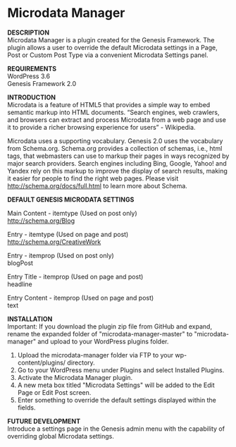 Microdata Manager
=================

<strong>DESCRIPTION</strong><br />
Microdata Manager is a plugin created for the Genesis Framework. The plugin allows a user to override the default Microdata settings in a Page, Post or Custom Post Type via a convenient Microdata Settings panel.

<strong>REQUIREMENTS</strong><br />
WordPress 3.6<br />
Genesis Framework 2.0

<strong>INTRODUCTION</strong><br />
Microdata is a feature of HTML5 that provides a simple way to embed semantic markup into HTML documents. “Search engines, web crawlers, and browsers can extract and process Microdata from a web page and use it to provide a richer browsing experience for users” - Wikipedia.<br />

Microdata uses a supporting vocabulary. Genesis 2.0 uses the vocabulary from Schema.org. Schema.org provides a collection of schemas, i.e., html tags, that webmasters can use to markup their pages in ways recognized by major search providers. Search engines including Bing, Google, Yahoo! and Yandex rely on this markup to improve the display of search results, making it easier for people to find the right web pages.
Please visit http://schema.org/docs/full.html to learn more about Schema.<br />

<strong>DEFAULT GENESIS MICRODATA SETTINGS</strong><br />

Main Content - itemtype (Used on post only)<br />
http://schema.org/Blog<br />

Entry - itemtype (Used on page and post)<br />
http://schema.org/CreativeWork<br />

Entry - itemprop (Used on post only)<br />
blogPost<br />

Entry Title - itemprop (Used on page and post)<br />
headline<br />

Entry Content - itemprop (Used on page and post)<br />
text<br />


<strong>INSTALLATION</strong><br />
Important: If you download the plugin zip file from GitHub and expand, rename the expanded folder of "microdata-manager-master" to "microdata-manager" and upload to your WordPress plugins folder.

1. Upload the microdata-manager folder via FTP to your wp-content/plugins/ directory.<br />
2. Go to your WordPress menu under Plugins and select Installed Plugins.<br />
3. Activate the Microdata Manager plugin.<br />
4. A new meta box titled "Microdata Settings" will be added to the Edit Page or Edit Post screen.<br />
5. Enter something to override the default settings displayed within the fields.<br />

<strong>FUTURE DEVELOPMENT</strong><br />
Introduce a settings page in the Genesis admin menu with the capability of overriding global Microdata settings.
